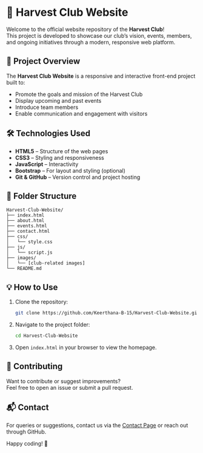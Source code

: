 # 🌿 Harvest Club Website

Welcome to the official website repository of the **Harvest Club**!  
This project is developed to showcase our club’s vision, events, members, and ongoing initiatives through a modern, responsive web platform.

## 🚀 Project Overview

The **Harvest Club Website** is a responsive and interactive front-end project built to:

- Promote the goals and mission of the Harvest Club  
- Display upcoming and past events  
- Introduce team members  
- Enable communication and engagement with visitors  

## 🛠️ Technologies Used

- **HTML5** – Structure of the web pages  
- **CSS3** – Styling and responsiveness  
- **JavaScript** – Interactivity  
- **Bootstrap** – For layout and styling (optional)  
- **Git & GitHub** – Version control and project hosting  

## 📂 Folder Structure

```
Harvest-Club-Website/
├── index.html
├── about.html
├── events.html
├── contact.html
├── css/
│   └── style.css
├── js/
│   └── script.js
├── images/
│   └── [club-related images]
└── README.md
```

## 💡 How to Use

1. Clone the repository:
   ```bash
   git clone https://github.com/Keerthana-B-15/Harvest-Club-Website.git
   ```
2. Navigate to the project folder:
   ```bash
   cd Harvest-Club-Website
   ```
3. Open `index.html` in your browser to view the homepage.

## 🤝 Contributing

Want to contribute or suggest improvements?  
Feel free to open an issue or submit a pull request.

## 📬 Contact

For queries or suggestions, contact us via the [Contact Page](contact.html) or reach out through GitHub.

Happy coding! 🌱


